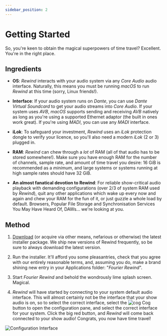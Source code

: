 ```yaml
---
sidebar_position: 2
---
```


# Getting Started

So, you're keen to obtain the magical superpowers of time travel? Excellent. You're in the right
place.

## Ingredients

- **OS**: *Rewind* interacts with your audio system via any *Core Audio* audio interface. Naturally,
  this means you must be running *macOS* to run *Rewind* at this time (sorry, Linux friends!).

- **Interface**: If your audio system runs on *Dante*, you can use *Dante Virtual Soundcard* to get
  your audio streams into *Core Audio*. If your system uses *AVB*, *macOS* supports sending and
  receiving *AVB* natively as long as you're using a supported Ethernet adaptor (the built in ones
  work great). If you're using *MADI*, you can use any *MADI* interface.

- **iLok**: To safeguard your investment, *Rewind* uses an *iLok* protection dongle to verify your
  licence, so you'll also need a modern *iLok* (2 or 3) plugged in.

- **RAM**: *Rewind* can chew through a *lot* of RAM (all of that audio has to be stored somewhere!).
  Make sure you have enough RAM for the number of channels, sample rate, and amount of time travel
  you desire: 16 GiB is recommended as a _minimum_, and large systems or systems running at high
  sample rates should have 32 GiB.

- **An almost fanatical devotion to Rewind**: For reliable show-critical audio playback with
  demanding configurations (over 2/3 of system RAM used by *Rewind*), quit any other applications
  which wake up every now and again and chew your RAM for the fun of it, or just guzzle a whole load
  by default.  Browsers, Popular File Storage and Synchronisation Services You May Have Heard Of,
  DAWs... we're looking at you.

## Method

1. [Download](#) (or acquire via other means, nefarious or otherwise) the latest installer package.
   We ship new versions of Rewind frequently, so be sure to always download the latest version.

2. Run the installer. It'll afford you some pleasantries, check that you agree with our entirely
   reasonable terms, and, assuming you do, make a brand shining new entry in your Applications
   folder: "*Fourier Rewind*".

3. Start *Fourier Rewind* and behold the wondrously lime splash screen. Magical.

4. *Rewind* will have started by connecting to your system default audio interface. This will almost
   certainly not be the interface that your show audio is on, so to select the correct interface,
   select the ![cog](/img/rewind/ui-cog.png) Cog button to open the configuration pane, and select
   the correct interface for your system. Click the big red button, and *Rewind* will come back
   connected to your show audio! Congrats, you now have time travel!

![Configuration Interface](/img/rewind/ui-config.png)
